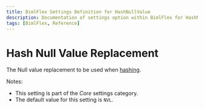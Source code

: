 ```yaml
---
title: BimlFlex Settings Definition for HashNullValue
description: Documentation of settings option within BimlFlex for HashNullValue
tags: [BimlFlex, Reference]
---
```


# Hash Null Value Replacement

The Null value replacement to be used when [hashing](../../concepts/hashing).

Notes:

* This setting is part of the *Core* settings category.
* The default value for this setting is `NVL`.
